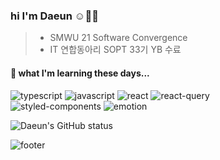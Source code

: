 ### hi I'm Daeun ☺️👋🏻
> - SMWU 21 Software Convergence
> - IT 연합동아리 SOPT 33기 YB 수료

#### 📖 what I'm learning these days... 
<img alt="typescript" src ="https://img.shields.io/badge/TYPESCRIPT-3178C6.svg?&style=for-the-badge&logo=TYPESCRIPT&logoColor=white"/> <img alt="javascript" src ="https://img.shields.io/badge/JAVASCRIPT-F7DF1E.svg?&style=for-the-badge&logo=JAVASCRIPT&logoColor=white"/>  <img alt="react" src ="https://img.shields.io/badge/REACT-61DAFB.svg?&logo=REACT&style=for-the-badge&logoColor=white"/> <img alt="react-query" src ="https://img.shields.io/badge/REACT QUERY-FF4154.svg?&logo=REACTQUERY&style=for-the-badge&logoColor=white"/> <br />
<img alt="styled-components" src ="https://img.shields.io/badge/STYLED COMPONENTS-DB7093.svg?&logo=STYLEDCOMPONENTS&style=for-the-badge&logoColor=white"/>
<img alt="emotion" src ="https://img.shields.io/badge/EMOTION-DB7093.svg?&logo=EMOTION&style=for-the-badge&logoColor=white"/>



![Daeun's GitHub status](https://github-readme-stats.vercel.app/api?username=namdaeun&show_icons=true&theme=dracula)

![footer](https://capsule-render.vercel.app/api?type=waving&section=footer&color=gradient,100:4bc0c8&height=100)

